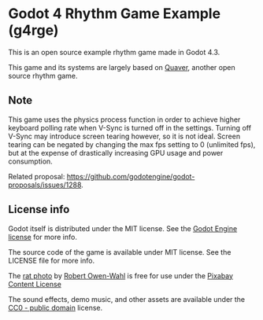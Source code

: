 # Godot 4 Rhythm Game Example (g4rge)

This is an open source example rhythm game made in Godot 4.3.

This game and its systems are largely based on
[Quaver](https://github.com/Quaver), another open source rhythm game.

## Note

This game uses the physics process function in order to achieve higher keyboard
polling rate when V-Sync is turned off in the settings. Turning off V-Sync may
introduce screen tearing however, so it is not ideal. Screen tearing can be
negated by changing the max fps setting to 0 (unlimited fps), but at the expense
of drastically increasing GPU usage and power consumption.

Related proposal: https://github.com/godotengine/godot-proposals/issues/1288.

## License info

Godot itself is distributed under the MIT license.
See the [Godot Engine license](https://godotengine.org/license/) for more info.

The source code of the game is available under MIT license.
See the LICENSE file for more info.

The [rat photo](https://pixabay.com/photos/animal-brown-creature-critter-fur-1239127/)
by [Robert Owen-Wahl](https://pixabay.com/users/shutterbug75-2077322/) is free for use under the
[Pixabay Content License](https://pixabay.com/service/license-summary/)

The sound effects, demo music, and other assets are available under the
[CC0 - public domain](https://creativecommons.org/publicdomain/zero/1.0/)
license.

